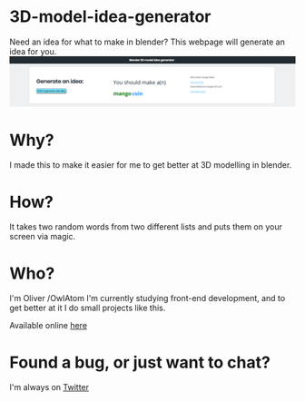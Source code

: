 # 3D-model-idea-generator
Need an idea for what to make in blender? This webpage will generate an idea for you.
[![Screenshot of website](/assets/ss.png)](https://owlatom.github.io/3D-model-idea-generator)
# Why?
I made this to make it easier for me to get better at 3D modelling in blender.
# How?
It takes two random words from two different lists and puts them on your screen via magic.
# Who?
I'm Oliver /OwlAtom I'm currently studying front-end development, and to get better at it I do small projects like this.


Available online [here](https://owlatom.github.io/3D-model-idea-generator)

# Found a bug, or just want to chat?
I'm always on [Twitter](twitter.com/owlatom)
